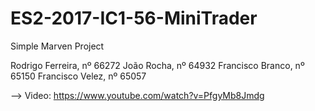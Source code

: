 # ES2-2017-IC1-56-MiniTrader
Simple Marven Project


Rodrigo Ferreira, nº 66272
João Rocha, nº 64932
Francisco Branco, nº 65150
Francisco Velez, nº 65057

--> Video: https://www.youtube.com/watch?v=PfgyMb8Jmdg

